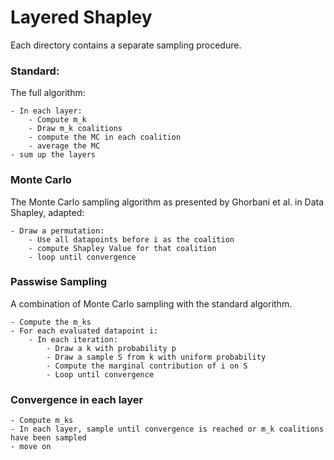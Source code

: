 # Layered Shapley

Each directory contains a separate sampling procedure.

### Standard:
The full algorithm:

    - In each layer:
        - Compute m_k
        - Draw m_k coalitions
        - compute the MC in each coalition
        - average the MC
    - sum up the layers

### Monte Carlo
The Monte Carlo sampling algorithm as presented by Ghorbani et al. in Data Shapley, adapted:

    - Draw a permutation:
        - Use all datapoints before i as the coalition
        - compute Shapley Value for that coalition
        - loop until convergence

### Passwise Sampling
A combination of Monte Carlo sampling with the standard algorithm.  

    - Compute the m_ks
    - For each evaluated datapoint i:
        - In each iteration:
            - Draw a k with probability p
            - Draw a sample S from k with uniform probability
            - Compute the marginal contribution of i on S
            - Loop until convergence

### Convergence in each layer
    - Compute m_ks
    - In each layer, sample until convergence is reached or m_k coalitions have been sampled
    - move on
